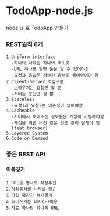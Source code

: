 # TodoApp-node.js
node.js 로 TodoApp 만들기

### REST원칙 6개
~~~
1.Uniform interface
  -하나의 자료는 하나의 URL로
  -URL 하나를 알면 둘을 알 수 있어야함
  -요청과 응답은 정보가 충분히 들어있어야 함
2.Client-Server 역할구분
  -브라우저는 요청만 할 뿐
  -서버는 응답만 할 뿐
3.Stateless
  -요청1과 요청2는 의존성이 없어야함
4.Cacheable
  -서버에서 보내주는 정보들은 캐싱이 가능해야함
  -캐싱을 위한 버전 같은 것도 관리 잘해야 함
  (feat.browser)
5.Layered System
6.Code on Demand
~~~

### 좋은 REST API
#### 이름짓기
~~~
1.URL을 명사로 작성추천
2.하위문서를 나타낼 땐/
3.파일 확장자 쓰지말기
4.띄어쓰기는 대시(-)이용
5.자료 하나당 하나의 URL
~~~
